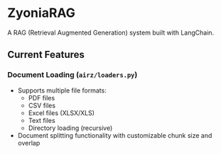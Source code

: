 # ZyoniaRAG

A RAG (Retrieval Augmented Generation) system built with LangChain.

## Current Features

### Document Loading (`airz/loaders.py`)
- Supports multiple file formats:
  - PDF files
  - CSV files
  - Excel files (XLSX/XLS)
  - Text files
  - Directory loading (recursive)
- Document splitting functionality with customizable chunk size and overlap